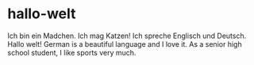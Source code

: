 # hallo-welt
Ich bin ein Madchen. Ich mag Katzen! Ich spreche Englisch und Deutsch. Hallo welt!
German is a beautiful language and I love it. As a senior high school student, I like sports very much.
